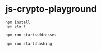 # js-crypto-playground

```
npm install
npm start
```

```
npm run start:addresses
```

```
npm run start:hashing
```
